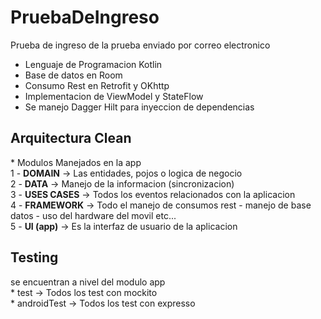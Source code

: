 <h1>PruebaDeIngreso</h1>

Prueba de ingreso de la prueba enviado por correo electronico

* Lenguaje de Programacion Kotlin
* Base de datos en Room
* Consumo Rest en Retrofit y OKhttp
* Implementacion de ViewModel y StateFlow
* Se manejo Dagger Hilt para inyeccion de dependencias

<h2>Arquitectura Clean</h2>
* Modulos Manejados en la app <br />
  1 - <strong>DOMAIN</strong> -> Las entidades, pojos o logica de negocio <br />
  2 - <strong>DATA</strong> -> Manejo de la informacion (sincronizacion)<br />
  3 - <strong>USES CASES</strong> -> Todos los eventos relacionados con la aplicacion <br />
  4 - <strong>FRAMEWORK</strong> -> Todo el manejo de consumos rest - manejo de base datos - uso del hardware del movil etc...<br />
  5 - <strong>UI (app)</strong> -> Es la interfaz de usuario de la aplicacion <br />
  
<h2>Testing</h2>
se encuentran a nivel del modulo app <br />
* test -> Todos los test con mockito <br />
* androidTest -> Todos los test con expresso <br />
  
  
